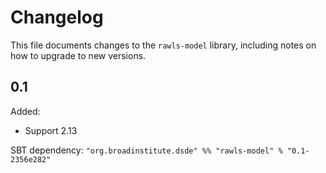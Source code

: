 # Changelog

This file documents changes to the `rawls-model` library, including notes on how to upgrade to new versions.

## 0.1

Added:
- Support 2.13

SBT dependency: `"org.broadinstitute.dsde" %% "rawls-model" % "0.1-2356e282"`
